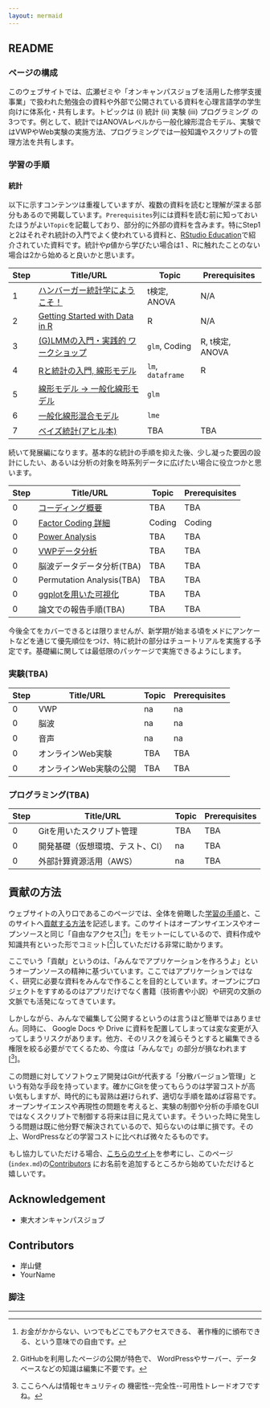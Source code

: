 ```yaml
---
layout: mermaid
---
```


## README

### ページの構成

このウェブサイトでは、広瀬ゼミや「オンキャンパスジョブを活用した修学支援事業」で扱われた勉強会の資料や外部で公開されている資料を心理言語学の学生向けに体系化・共有します。トピックは (i) 統計 (ii) 実験 (iii) プログラミング の3つです。例として、統計ではANOVAレベルから一般化線形混合モデル、実験ではVWPやWeb実験の実施方法、プログラミングでは一般知識やスクリプトの管理方法を共有します。

### 学習の手順

#### 統計

以下に示すコンテンツは重複していますが、複数の資料を読むと理解が深まる部分もあるので掲載しています。`Prerequisites`列には資料を読む前に知っておいたほうがよい`Topic`を記載しており、部分的に外部の資料を含みます。特にStep1と2はそれぞれ統計の入門でよく使われている資料と、[RStudio Education][rstudio-intro]で紹介されていた資料です。統計や*p*値から学びたい場合は1 、Rに触れたことのない場合は2から始めると良いかと思います。

| Step | Title/URL                                        | Topic             | Prerequisites   |
|------|--------------------------------------------------|-----------------  |-----------------|
|    1 | [ハンバーガー統計学にようこそ！][hamburger]      | t検定, ANOVA      | N/A             |
|    2 | [Getting Started with Data in R][r-rstudio]      | R                 | N/A             |
|    3 | [(G)LMMの入門・実践的 ワークショップ][glmm-ws-m] | `glm`, Coding     | R, t検定, ANOVA |
|    4 | [Rと統計の入門, 線形モデル][intro-k]             | `lm`, `dataframe` | R               |
|    5 | [線形モデル -> 一般化線形モデル][lm2glm-k]       | `glm`             |                 |
|    6 | [一般化線形混合モデル][glm2lme-k]                | `lme`             |                 |
|    7 | [ベイズ統計(アヒル本)][ahiru]                    | TBA               | TBA             |

続いて発展編になります。基本的な統計の手順を抑えた後、少し凝った要因の設計にしたい、あるいは分析の対象を時系列データに広げたい場合に役立つかと思います。

| Step | Title/URL                          | Topic           | Prerequisites   |
|------|------------------------------------|-----------------|-----------------|
|    0 | [コーディング概要][contrastcoding] | TBA             | TBA             |
|    0 | [Factor Coding 詳細][factor-coding]| Coding          | Coding          |
|    0 | [Power Analysis][power-analysis]   | TBA             | TBA             |
|    0 | [VWPデータ分析][arai]              | TBA             | TBA             |
|    0 | 脳波データデータ分析(TBA)          | TBA             | TBA             |
|    0 | Permutation Analysis(TBA)          | TBA             | TBA             |
|    0 | [ggplotを用いた可視化][ggplot]     | TBA             | TBA             |
|    0 | 論文での報告手順(TBA)              | TBA             | TBA             |

今後全てをカバーできるとは限りませんが、新学期が始まる頃をメドにアンケートなどを通じて優先順位をつけ、特に統計の部分はチュートリアルを実施する予定です。基礎編に関しては最低限のパッケージで実施できるようにします。

<!--
FIXME: 
- [ ] 脳波は陳さんの脳波祭
- [ ] Permutation Analysis
- [ ] Mermaidを使ったフローチャートの作成
-->
[ggplot]: https://ggplot2.tidyverse.org/reference/ggplot.html
[ahiru]: https://www.kyoritsu-pub.co.jp/bookdetail/9784320112421
[arai]: https://www.ism.ac.jp/editsec/toukei/pdf/64-2-201.pdf
[contrastcoding]: https://marissabarlaz.github.io/portfolio/contrastcoding/
[factor-coding]: https://github.com/CLRafaelR/factor_coding
[glmm-ws-m]: https://phiz.c.u-tokyo.ac.jp/~hiroselab/stats/0907.html
[power-analysis]: https://phiz.c.u-tokyo.ac.jp/~hiroselab/stats/220128_powerAnalysis_isono.html
[intro-k]: https://kishiyamat.github.io/tutorial-lme-vwp/1.html
[lm2glm-k]: https://kishiyamat.github.io/tutorial-lme-vwp/2.html
[glm2lme-k]: https://kishiyamat.github.io/tutorial-lme-vwp/3.html
[hamburger]: http://kogolab.chillout.jp/elearn/hamburger/
[rstudio-intro]: https://education.rstudio.com/
[r-rstudio]: https://moderndive.netlify.app/1-getting-started.html

<!--[統計](./stats)-->

<!--
```mermaid
graph TD;
```
-->


### 実験(TBA)

| Step | Title/URL                     | Topic           | Prerequisites   | 
|------|-------------------------------|-----------------|-----------------|
|    0 | VWP                           | na              | na              |
|    0 | 脳波                          | na              | na              |
|    0 | 音声                          | na              | na              |
|    0 | オンラインWeb実験             | TBA             | TBA             |
|    0 | オンラインWeb実験の公開       | TBA             | TBA             |

<!--[実験](./experiments)-->

### プログラミング(TBA)

| Step | Title/URL                       | Topic           | Prerequisites   | 
|------|---------------------------------|-----------------|-----------------|
|    0 | Gitを用いたスクリプト管理       | TBA             |     TBA         |
|    0 | 開発基礎（仮想環境、テスト、CI）| na              |     TBA         |
|    0 | 外部計算資源活用（AWS）         | na              |     TBA         |

<!--[プログラミング](./programming)-->

## 貢献の方法

ウェブサイトの入り口であるこのページでは、全体を俯瞰した[学習の手順](.#学習の手順)と、このサイトへ[貢献する方法](.#貢献の方法)を記述します。このサイトはオープンサイエンスやオープンソースと同じ「自由なアクセス[[^free]]」をモットーにしているので、資料作成や知識共有といった形でコミット[[^commit]]していただける非常に助かります。

[^free]: お金がかからない、いつでもどこでもアクセスできる、
    著作権的に頒布できる、という意味での自由です。

[^commit]: GitHubを利用したページの公開が特色で、
    WordPressやサーバー、データベースなどの知識は編集に不要です。

ここでいう「貢献」というのは、「みんなでアプリケーションを作ろうよ」というオープンソースの精神に基づいています。ここではアプリケーションではなく、研究に必要な資料をみんなで作ることを目的としています。オープンにプロジェクトをすすめるのはアプリだけでなく書籍（技術書や小説）や研究の文脈の文脈でも活発になってきています。

しかしながら、みんなで編集して公開するというのは言うほど簡単ではありません。同時に、 Google Docs や Drive に資料を配置してしまっては変な変更が入ってしまうリスクがあります。他方、そのリスクを減らそうとすると編集できる権限を絞る必要がでてくるため、今度は「みんなで」の部分が損なわれます[[^trade]]。

[^trade]: ここらへんは情報セキュリティの
    機密性--完全性--可用性トレードオフですね。

この問題に対してソフトウェア開発はGitが代表する「分散バージョン管理」という有効な手段を持っています。確かにGitを使ってもらうのは学習コストが高い気もしますが、時代的にも習熟は避けられず、適切な手順を踏めば容易です。オープンサイエンスや再現性の問題を考えると、実験の制御や分析の手順をGUIではなくスクリプトで制御する将来は目に見えています。そういった時に発生しうる問題は既に他分野で解決されているので、知らないのは単に損です。その上、WordPressなどの学習コストに比べれば微々たるものです。

もし協力していただける場合、[こちらのサイト](https://github.com/firstcontributions/first-contributions)を参考にし、このページ(`index.md`)の[Contributors](.#contributors) にお名前を追加するところから始めていただけると嬉しいです。

## Acknowledgement

- 東大オンキャンパスジョブ

## Contributors

- 岸山健
- YourName

### 脚注
---

